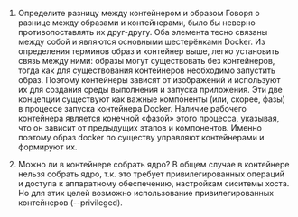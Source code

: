 1. Определите разницу между контейнером и образом
Говоря о разнице между образами и контейнерами, было бы неверно противопоставлять их друг-другу. Оба элемента тесно связаны между собой и являются основными шестерёнками Docker.
Из определения терминов образ и контейнер выше, легко установить связь между ними: образы могут существовать без контейнеров, тогда как для существования контейнеров необходимо запустить образ. Поэтому контейнеры зависят от изображений и используют их для создания среды выполнения и запуска приложения.
Эти две концепции существуют как важные компоненты (или, скорее, фазы) в процессе запуска контейнера Docker. Наличие рабочего контейнера является конечной «фазой» этого процесса, указывая, что он зависит от предыдущих этапов и компонентов. Именно поэтому образ docker по существу управляют контейнерами и формируют их.

2. Можно ли в контейнере собрать ядро?
В общем случае в контейнере нельзя собрать ядро, т.к. это требует привилегированных операций и доступа к аппаратному обеспечению, настройкам сиситемы хоста.
Но для этих целей возможно использование привилегированных контейнеров (--privileged).
